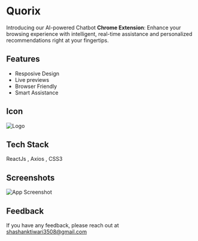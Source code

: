 
# Quorix

Introducing our AI-powered Chatbot **Chrome Extension**: Enhance your browsing experience with intelligent, real-time assistance and personalized recommendations right at your fingertips.


## Features

- Resposive Design
- Live previews
- Browser Friendly
- Smart Assistance


## Icon
![Logo](https://res.cloudinary.com/dhg2njna4/image/upload/v1722597046/Quorix%20logo.png)


## Tech Stack

ReactJs , Axios , CSS3


## Screenshots

![App Screenshot](https://res.cloudinary.com/dhg2njna4/image/upload/v1722597286/Quorix%20Screenshot.png)


## Feedback

If you have any feedback, please reach out at shashanktiwari3508@gmail.com


